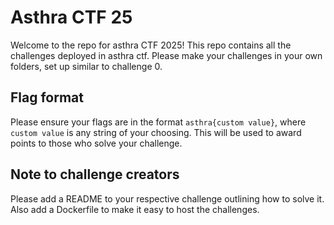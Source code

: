 # Asthra CTF 25

Welcome to the repo for asthra CTF 2025! This repo contains all the challenges deployed in asthra ctf. Please make your challenges in your own folders, set up similar to challenge 0.

## Flag format

Please ensure your flags are in the format `asthra{custom value}`, where `custom value` is any string of your choosing. This will be used to award points to those who solve your challenge.

## Note to challenge creators
Please add a README to your respective challenge outlining how to solve it. Also add a Dockerfile to make it easy to host the challenges.